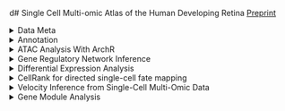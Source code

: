 d# Single Cell Multi-omic Atlas of the Human Developing Retina
[Preprint](https://www.researchsquare.com/article/rs-3417373/v1)

<details>
  <summary>Data Meta</summary>
  
  |Sample.ID             |Donor.ID|Time |Region    |Days|Data.Type |
  |----------------------|--------|-----|----------|----|----------|
  |sn_multiome_d59       |1       |8w3d |Whole Eye |59  |Multiomics|
  |Multiome_10w_FR       |2       |10w  |Macula    |70  |Multiomics|
  |Multiome_10w_NR       |2       |10w  |Peripheral|70  |Multiomics|
  |sn_multiome_d76c      |3       |10w6d|Macula    |76  |Multiomics|
  |sn_multiome_d76p      |3       |10w6d|Peripheral|76  |Multiomics|
  |Multi_Fetal_11w2d_FR  |4       |11w2d|Macula    |79  |Multiomics|
  |Multi_Fetal_11w2d_FR_2|4       |11w2d|Macula    |79  |Multiomics|
  |Multi_Fetal_11w2d_NR  |4       |11w2d|Peripheral|79  |Multiomics|
  |Multiome_12w3d_FR     |5       |12w3d|Macula    |87  |Multiomics|
  |Multiome_12w3d_NR     |5       |12w3d|Peripheral|87  |Multiomics|
  |Multi_Fetal_13W_FR    |6       |13w  |Macula    |91  |Multiomics|
  |Multi_Fetal_13W_NR    |6       |13w  |Peripheral|91  |Multiomics|
  |Multiome_14w2d_FR     |7       |14w2d|Macula    |100 |Multiomics|
  |Multiome_14w2d_NR     |7       |14w2d|Peripheral|100 |Multiomics|
  |Multi_Fetal_14w5d_FR  |8       |14w5d|Macula    |103 |Multiomics|
  |Multi_Fetal_14w5d_NR  |8       |14w5d|Peripheral|103 |Multiomics|
  |Multiome_16w4d_FR     |9       |16w4d|Macula    |116 |Multiomics|
  |Multiome_16w4d_NR     |9       |16w4d|Peripheral|116 |Multiomics|
  |Multi_Fetal_19W4d_FR  |10      |19w4d|Macula    |137 |Multiomics|
  |Multi_Fetal_19W4d_NR  |10      |19w4d|Peripheral|137 |Multiomics|
  |Multiome_20w1d_FR     |11      |20w1d|Macula    |141 |Multiomics|
  |Multiome_20w1d_NR     |11      |20w1d|Peripheral|141 |Multiomics|
  |Multi_Fetal_20W2d_FR  |12      |20w2d|Macula    |142 |Multiomics|
  |Multi_Fetal_20W2d_NR  |12      |20w2d|Peripheral|142 |Multiomics|
  |Multi_Fetal_23w1d_FR  |13      |23w1d|Macula    |162 |Multiomics|
  |Multi_Fetal_23w1d_NR  |13      |23w1d|Peripheral|162 |Multiomics|
  |Multiome_23w4d_FR     |14      |23w4d|Macula    |165 |Multiomics|
  |Multiome_23w4d_NR     |14      |23w4d|Peripheral|165 |Multiomics|
</details>


<details>
  <summary>Annotation</summary>
  
* Run Seurat QC.  
* Apply QC cutoff to get a subset of cells.  
* Run DoubletFinder on RNA-seq.  
* Export DoubletFinder results to a csv file.  
* Merge all samples and save as seurat object.  
* Merge all samples and save as anndata object, save the object and filtered object.  
* Annote major cell types with adult data. Progenitors were labeled as MG.  
* Run scvi umap to annotate MG cells. Filter cells based on ATAC and RNA seq.  
* Run subclass annotation within each major class.  
* Manually annotate subclass and use csv as input to update the object.  
* Oranize annotation by renaming the columns in obs.  
* Merge organized annotation.  
* Run UMAP to check annotation.  
* Save subclass annotation within each major class.  
* Run subclass annotation within each major class.  
</details>

<details>
  <summary>ATAC Analysis With ArchR</summary>

* Create ArchR project  
* Filter ArchR project  
* Create seRNA object as input for ArchR object (RNA-seq input)  
* Add RNA-seq to ArchR object through the created seRNA object.  
* Run ATAC-seq UMAP.  
* Export UMAP cordinates for plotting.  
* Export caculated gene score to matrix.  
* Read exported gene score and save into h5ad format.  
* Run gene score inputation on h5ad object  
* Get Bigwig file from ArchR object  

</details>

<details>
  <summary>Gene Regulatory Network Inference</summary>

* Create RNA-seq object
* Create ATAC-seq object
* Merge RNA-seq and ATAC-seq object
* Split merged object by major class
* Run Pando on each major class
</details>

<details>
  <summary>Differential Expression Analysis</summary>
  
* Regression Analysis of Differential Expressed Genes with Monocle 3
</details>

<details>
  <summary>CellRank for directed single-cell fate mapping</summary>
  
* Estimates velocities in a gene-specific manner with scvelo.tl.velocity
* Compute velocity kernel
* Computation of fate probabilities
</details>

<details>
  <summary>Velocity Inference from Single-Cell Multi-Omic Data</summary>
</details>


<details>
  <summary>Gene Module Analysis</summary>
</details>
